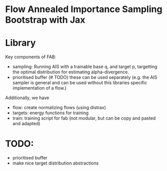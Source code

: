 # Flow Annealed Importance Sampling Bootstrap with Jax


# Library
Key components of FAB:
- sampling: Running AIS with a trainable base q, and target p, targetting the optimal distribution for estimating alpha-divergence.
- prioritised buffer (# TODO)
these can be used separately (e.g. the AIS sampler is general and can be used without this libraries specific implementation
of a flow.)

Additionally, we have
 - flow: create normalizing flows (using distrax)
 - targets: energy functions for training
 - train: training script for fab (not modular, but can be copy and pasted and adapted)


# TODO:
 - prioritised buffer
 - make nice target distribution abstractions